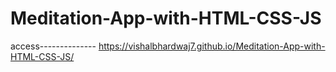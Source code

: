 # Meditation-App-with-HTML-CSS-JS
access--------------
https://vishalbhardwaj7.github.io/Meditation-App-with-HTML-CSS-JS/
